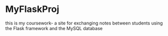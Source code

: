 # MyFlaskProj
this is my coursework- a site for exchanging notes between students using the Flask framework and the MySQL database
